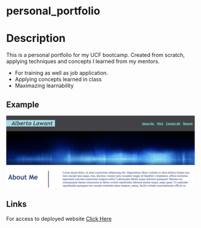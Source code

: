 # personal_portfolio

# Description

This is a personal portfolio for my UCF bootcamp. Created from scratch, applying techniques and concepts I learned from my mentors.

- For training as well as job application.
- Applying concepts learned in class
- Maximazing learnability 

## Example

<img src="./assets/images/personal-portfolio.png"
     alt="personalPortfolio">

## Links

For access to deployed website [Click Here](https://parryprogramming.github.io/personal_portfolio/)